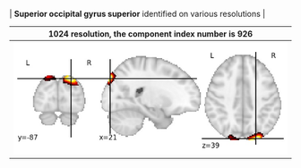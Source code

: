 


| **Superior occipital gyrus superior** identified on various resolutions |

| 1024 resolution, the component index number is 926|  
|:---:|  
| ![Component 1024](../1024/final/926.jpg "From component 1024: Superior occipital gyrus superior") |